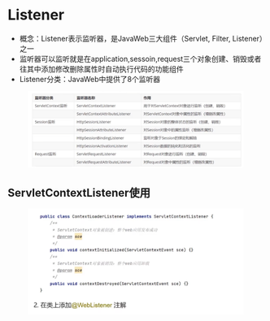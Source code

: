 # Listener

* 概念：Listener表示监听器，是JavaWeb三大组件（Servlet, Filter, Listener）之一
* 监听器可以监听就是在application,sessoin,request三个对象创建、销毁或者往其中添加修改删除属性时自动执行代码的功能组件
* Listener分类：JavaWeb中提供了8个监听器

<figure><img src="../.gitbook/assets/image (33).png" alt=""><figcaption></figcaption></figure>

## ServletContextListener使用

<figure><img src="../.gitbook/assets/image (1) (1) (1).png" alt=""><figcaption></figcaption></figure>
